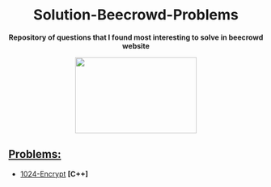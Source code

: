 <div align="center">

# Solution-Beecrowd-Problems

**Repository of questions that I found most interesting to solve in beecrowd website**

<p align="center">
    <a href="https://www.beecrowd.com.br">
    <img  width="240"  height="150"  src="https://resources.beecrowd.com.br/judge/img/5.0/logo-beecrowd.png?1635097036">
</p>

<div align="justify">

## Problems:

* [1024-Encrypt](https://github.com/Nerd100oculoS/Solution-Beecrowd-Problems/blob/main/1024-cryptography.cpp) **[C++]**
</div>

</div>


